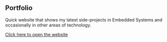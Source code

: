 ## Portfolio

Quick website that shows my latest side-projects in Embedded Systems and occasionally in other areas of technology. 

[Click here to open the website](https://rafaellaya.github.io/)
